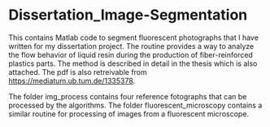 # Dissertation_Image-Segmentation

This contains Matlab code to segment fluorescent photographs that I have written for my dissertation project. The routine provides a way to analyze the flow behavior of liquid resin during the production of fiber-reinforced plastics parts. The method is described in detail in the thesis which is also attached. The pdf is also retreivable from https://mediatum.ub.tum.de/1335378.

The folder img_process contains four reference fotographs that can be processed by the algorithms. 
The folder fluorescent_microscopy contains a similar routine for processing of images from a fluorescent microscope.
